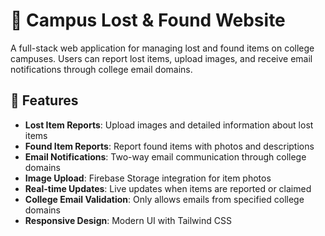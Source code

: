 # 🎒 Campus Lost & Found Website

A full-stack web application for managing lost and found items on college campuses. Users can report lost items, upload images, and receive email notifications through college email domains.

## 🚀 Features

- **Lost Item Reports**: Upload images and detailed information about lost items
- **Found Item Reports**: Report found items with photos and descriptions
- **Email Notifications**: Two-way email communication through college domains
- **Image Upload**: Firebase Storage integration for item photos
- **Real-time Updates**: Live updates when items are reported or claimed
- **College Email Validation**: Only allows emails from specified college domains
- **Responsive Design**: Modern UI with Tailwind CSS

